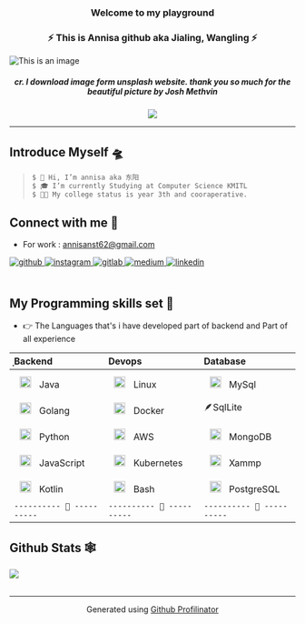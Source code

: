 <!-- ![exam-homer](https://media.giphy.com/media/IPbS5R4fSUl5S/giphy.gif) <br/> -->

### <div align="center">  Welcome to my playground </div>
### <div align="center"> ⚡ This is Annisa github aka Jialing, Wangling ⚡</div>
![This is an image](https://images.unsplash.com/photo-1561460651-6373ffda5a37?ixlib=rb-4.0.3&ixid=MnwxMjA3fDB8MHxwaG90by1wYWdlfHx8fGVufDB8fHx8&auto=format&fit=crop&w=2121&q=80)
##### <div align="center">cr. I download image form unsplash website. thank you so much for the beautiful picture by Josh Methvin</div>

<div align="center">
<img src="https://komarev.com/ghpvc/?username=wanglingx&&style=flat-square" align="center" />
</div>  

----


## Introduce Myself 🛸

> ```bash 
>$ 👋 Hi, I’m annisa aka 东阳
>$ 🎓 I’m currently Studying at Computer Science KMITL 
>$ 👩‍💻 My college status is year 3th and cooraperative. 
> ```

## Connect with me 🐰  
- For work : annisanst62@gmail.com

<div align="start">
<a href="https://github.com/wanglingx" target="_blank">
<img src=https://img.shields.io/badge/github-%2324292e.svg?&style=for-the-badge&logo=github&logoColor=white alt=github style="margin-bottom: 5px;" />
</a>
<a href="https://instagram.com/nisaxnss" target="_blank">
<img src=https://img.shields.io/badge/instagram-%23000000.svg?&style=for-the-badge&logo=instagram&logoColor=white alt=instagram style="margin-bottom: 5px;" />
</a>
<a href="https://gitlab.com/nisa1681" target="_blank">
<img src=https://img.shields.io/badge/gitlab-330F63.svg?&style=for-the-badge&logo=gitlab&logoColor=white alt=gitlab style="margin-bottom: 5px;" />
</a>
<a href="https://medium.com/@shxoxo.sa0194" target="_blank">
<img src=https://img.shields.io/badge/medium-%23292929.svg?&style=for-the-badge&logo=medium&logoColor=white alt=medium style="margin-bottom: 5px;" />
</a>
<a href="https://linkedin.com/in/annisa-singsathit-611b58270" target="_blank">
<img src=https://img.shields.io/badge/linkedin-%231E77B5.svg?&style=for-the-badge&logo=linkedin&logoColor=white alt=linkedin style="margin-bottom: 5px;" />
</a>  
</div>  
  
<br/>  


## My Programming skills set 🪸

- 👉 The Languages that's i have developed part of backend and  Part of all experience


| ฺBackend | Devops | Database |
| :---- | :----| :----
| <a href="https://www.java.com/" target="_blank"><img style="margin: 10px" src="https://profilinator.rishav.dev/skills-assets/java-original-wordmark.svg" alt="Java" height="20" /></a>  Java |   <a href="https://www.linux.org/" target="_blank"><img style="margin: 10px" src="https://profilinator.rishav.dev/skills-assets/linux-original.svg" alt="Linux" height="20" /></a>  Linux | <a href="https://www.mysql.com/" target="_blank"><img style="margin: 10px" src="https://profilinator.rishav.dev/skills-assets/mysql-original-wordmark.svg" alt="MySQL" height="20" /></a>  MySql |
| <a href="https://go.dev/" target="_blank"><img style="margin: 10px" src="https://profilinator.rishav.dev/skills-assets/go-original.svg" alt="Go" height="20" /></a> Golang   | <a href="https://www.docker.com/" target="_blank"><img style="margin: 10px" src="https://profilinator.rishav.dev/skills-assets/docker-original-wordmark.svg" alt="Docker" height="20" /></a>  Docker | 🪶SqlLite |
| <a href="https://www.python.org/" target="_blank"><img style="margin: 10px" src="https://profilinator.rishav.dev/skills-assets/python-original.svg" alt="Python" height="20" /></a>   Python | <a href="https://aws.amazon.com/" target="_blank"><img style="margin: 10px" src="https://profilinator.rishav.dev/skills-assets/amazonwebservices-original-wordmark.svg" alt="AWS" height="20" /></a>  AWS | <a href="https://www.mongodb.com/" target="_blank"><img style="margin: 10px" src="https://profilinator.rishav.dev/skills-assets/mongodb-original-wordmark.svg" alt="MongoDB" height="20" /></a>  MongoDB |
| <a href="https://www.javascript.com/" target="_blank"><img style="margin: 10px" src="https://profilinator.rishav.dev/skills-assets/javascript-original.svg" alt="JavaScript" height="20" /></a>   JavaScript | <a href="https://kubernetes.io/" target="_blank"><img style="margin: 10px" src="https://profilinator.rishav.dev/skills-assets/kubernetes-icon.svg" alt="Kubernetes" height="20" /></a>  Kubernetes |<a href="https://www.apachefriends.org/" target="_blank"><img style="margin: 10px" src="https://profilinator.rishav.dev/skills-assets/xampp.png" alt="XAMPP" height="20" /></a>  Xammp |
| <a href="https://kotlinlang.org/" target="_blank"><img style="margin: 10px" src="https://profilinator.rishav.dev/skills-assets/kotlinlang-icon.svg" alt="Kotlin" height="20" /></a>   Kotlin | <a href="https://www.gnu.org/software/bash/" target="_blank"><img style="margin: 10px" src="https://profilinator.rishav.dev/skills-assets/gnu_bash-icon.svg" alt="Bash" height="20" /></a>  Bash | <a href="https://www.postgresql.org/" target="_blank"><img style="margin: 10px" src="https://profilinator.rishav.dev/skills-assets/postgresql-original-wordmark.svg" alt="PostgreSQL" height="20" /></a>  PostgreSQL | 
| `---------- 🐯 ----------`  | `---------- 🦁 ----------` | `---------- 🐰 ----------` |


 
## Github Stats 🕸️
<div align="start"><img src="https://github-readme-stats.vercel.app/api?username=wanglingx&show_icons=true&count_private=true&hide_border=true" align="center" /></div> 
<br/>  


----
<div align="center">Generated using <a href="https://profilinator.rishav.dev/" target="_blank">Github Profilinator</a></div>
<!---
wanglingx/wanglingx is a ✨ special ✨ repository because its `README.md` (this file) appears on your GitHub profile.
You can click the Preview link to take a look at your changes.
--->
